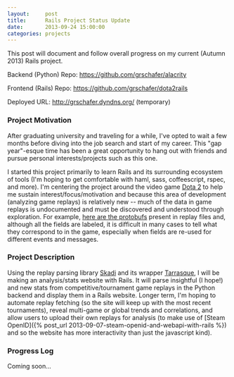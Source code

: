 ```yaml
---
layout:     post
title:      Rails Project Status Update
date:       2013-09-24 15:00:00
categories: projects
---
```


This post will document and follow overall progress on my current (Autumn 2013) Rails project.

Backend (Python) Repo: <https://github.com/grschafer/alacrity>

Frontend (Rails) Repo: <https://github.com/grschafer/dota2rails>

Deployed URL: <http://grschafer.dyndns.org/> (temporary)

### Project Motivation

After graduating university and traveling for a while, I've opted to wait a few months before diving into the job search and start of my career. This "gap year"-esque time has been a great opportunity to hang out with friends and pursue personal interests/projects such as this one.

I started this project primarily to learn Rails and its surrounding ecosystem of tools (I'm hoping to get comfortable with haml, sass, coffeescript, rspec, and more). I'm centering the project around the video game [Dota 2] to help me sustain interest/focus/motivation and because this area of development (analyzing game replays) is relatively new -- much of the data in game replays is undocumented and must be discovered and understood through exploration. For example, [here are the protobufs][pbufs] present in replay files and, although all the fields are labeled, it is difficult in many cases to tell what they correspond to in the game, especially when fields are re-used for different events and messages.

### Project Description

Using the replay parsing library [Skadi] and its wrapper [Tarrasque], I will be making an analysis/stats website with Rails. It will parse insightful (I hope!) and new stats from competitive/tournament game replays in the Python backend and display them in a Rails website. Longer term, I'm hoping to automate replay fetching (so the site will keep up with the most recent tournaments), reveal multi-game or global trends and correlations, and allow users to upload their own replays for analysis (to make use of [Steam OpenID]({% post_url 2013-09-07-steam-openid-and-webapi-with-rails %}) and so the website has more interactivity than just the javascript kind).

### Progress Log

Coming soon...

[Dota 2]: http://dota2.com
[pbufs]: https://github.com/skadistats/skadi/tree/master/protobuf
[Skadi]: https://github.com/skadistats/skadi
[Tarrasque]: https://github.com/skadistats/Tarrasque
